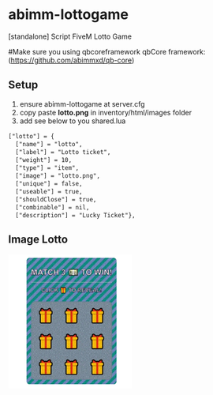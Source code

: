 # abimm-lottogame
[standalone] Script FiveM Lotto Game 

#Make sure you using qbcoreframework
qbCore framework:  (https://github.com/abimmxd/qb-core)

## Setup
1. ensure abimm-lottogame at server.cfg
2. copy paste **lotto.png** in inventory/html/images folder
3. add see below to you shared.lua


```
["lotto"] = {
  ["name"] = "lotto",
  ["label"] = "Lotto ticket",
  ["weight"] = 10,
  ["type"] = "item", 
  ["image"] = "lotto.png",
  ["unique"] = false, 
  ["useable"] = true, 
  ["shouldClose"] = true,  
  ["combinable"] = nil,  
  ["description"] = "Lucky Ticket"},
 ```
 
## Image Lotto

![alt text](https://github.com/abimmxd/abimm-lottogame/blob/main/lotto.png)

